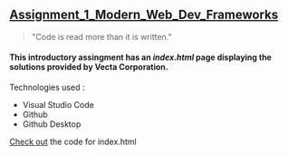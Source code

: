 ## [Assignment_1_Modern_Web_Dev_Frameworks](https://github.com/sagarw749/Assignment_1_Modern_Web_Dev_Frameworks)
> "Code is read more than it is written."
#### This introductory assingment has an **_index.html_** page displaying the solutions provided by **Vecta Corporation**.
Technologies used : 
* Visual Studio Code 
* Github 
* Github Desktop 

[Check out](https://github.com/sagarw749/Assignment_1_Modern_Web_Dev_Frameworks/blob/main/index.html) the code for index.html
 
